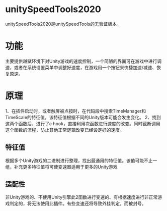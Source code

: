 # unitySpeedTools2020

unitySpeedTools2020是unitySpeedTools的无验证版本。


# 功能

主要提供越狱环境下对Unity游戏的速度控制，一个简陋的界面可在游戏中进行调速，或者在系统设置菜单中调整好速度，在游戏用一个按钮来快捷加速/减速、恢复原速。

# 原理

1、在插件启动时，或者触屏被点按时，在代码段中搜索TimeManager和TimeScale的特征值，该特征值根据不同的Unity版本可能会发生变化。
2、找到这两个函数后，进行了c hook，直接利用次函数进行速度的改变。同时截断调用这个函数的流程，防止其他正常逻辑改变已经设定好的速度。

## 特征值

根据多个Unity游戏的二进制进行整理，找出最通用的特征值。该值可能不止一组，补充更多特征值将可使变速器适用于更多的Unity游戏


## 适配性

非Unity游戏的、不使用Unity引擎此2函数进行变速的、有根据速度进行非正常游戏判定的，将无法使用此插件。有些变速还将导致外挂判定，而被封号。


